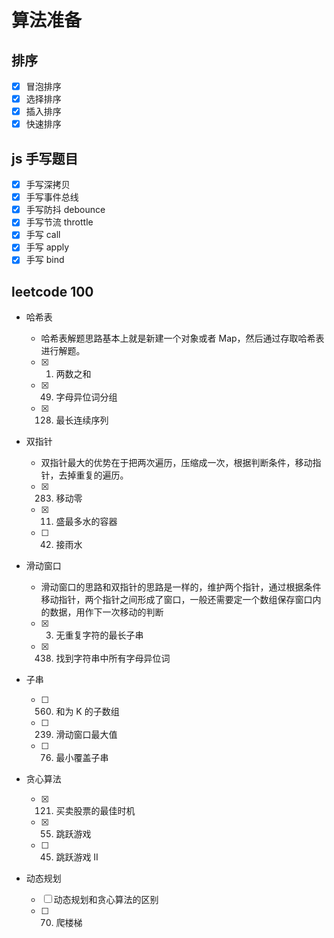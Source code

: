 # 算法准备

## 排序

- [x] 冒泡排序
- [x] 选择排序
- [x] 插入排序
- [x] 快速排序

## js 手写题目

- [x] 手写深拷贝
- [x] 手写事件总线
- [x] 手写防抖 debounce
- [x] 手写节流 throttle
- [x] 手写 call
- [x] 手写 apply
- [x] 手写 bind

## leetcode 100

- 哈希表

  - 哈希表解题思路基本上就是新建一个对象或者 Map，然后通过存取哈希表进行解题。
  - [x] 1. 两数之和
  - [x] 49. 字母异位词分组
  - [x] 128. 最长连续序列

- 双指针

  - 双指针最大的优势在于把两次遍历，压缩成一次，根据判断条件，移动指针，去掉重复的遍历。
  - [x] 283. 移动零
  - [x] 11. 盛最多水的容器
  - [ ] 42. 接雨水

- 滑动窗口

  - 滑动窗口的思路和双指针的思路是一样的，维护两个指针，通过根据条件移动指针，两个指针之间形成了窗口，一般还需要定一个数组保存窗口内的数据，用作下一次移动的判断
  - [x] 3. 无重复字符的最长子串
  - [x] 438. 找到字符串中所有字母异位词

- 子串

  - [ ] 560. 和为 K 的子数组
  - [ ] 239. 滑动窗口最大值
  - [ ] 76. 最小覆盖子串

- 贪心算法

  - [x] 121. 买卖股票的最佳时机
  - [x] 55. 跳跃游戏
  - [ ] 45. 跳跃游戏 II

- 动态规划

  - [ ] 动态规划和贪心算法的区别
  - [ ] 70. 爬楼梯
